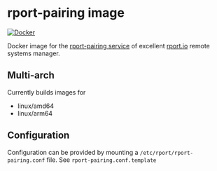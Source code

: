 # rport-pairing image
[![Docker](https://github.com/pocki/rport-pairing-image/actions/workflows/docker-publish.yml/badge.svg)](https://github.com/pocki/rport-pairing-image/actions/workflows/docker-publish.yml)

Docker image for the [rport-pairing service](https://github.com/cloudradar-monitoring/rport-pairing) of excellent [rport.io](https://github.com/cloudradar-monitoring/rport) remote systems manager. 

## Multi-arch

Currently builds images for

 - linux/amd64
 - linux/arm64

## Configuration

Configuration can be provided by mounting a `/etc/rport/rport-pairing.conf` file.
See `rport-pairing.conf.template`

